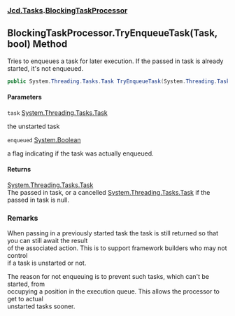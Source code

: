 ### [Jcd.Tasks](Jcd.Tasks.md 'Jcd.Tasks').[BlockingTaskProcessor](Jcd.Tasks.BlockingTaskProcessor.md 'Jcd.Tasks.BlockingTaskProcessor')

## BlockingTaskProcessor.TryEnqueueTask(Task, bool) Method

Tries to enqueues a task for later execution. If the passed in task is already started, it's not enqueued.

```csharp
public System.Threading.Tasks.Task TryEnqueueTask(System.Threading.Tasks.Task task, out bool enqueued);
```
#### Parameters

<a name='Jcd.Tasks.BlockingTaskProcessor.TryEnqueueTask(System.Threading.Tasks.Task,bool).task'></a>

`task` [System.Threading.Tasks.Task](https://docs.microsoft.com/en-us/dotnet/api/System.Threading.Tasks.Task 'System.Threading.Tasks.Task')

the unstarted task

<a name='Jcd.Tasks.BlockingTaskProcessor.TryEnqueueTask(System.Threading.Tasks.Task,bool).enqueued'></a>

`enqueued` [System.Boolean](https://docs.microsoft.com/en-us/dotnet/api/System.Boolean 'System.Boolean')

a flag indicating if the task was actually enqueued.

#### Returns
[System.Threading.Tasks.Task](https://docs.microsoft.com/en-us/dotnet/api/System.Threading.Tasks.Task 'System.Threading.Tasks.Task')  
The passed in task, or a cancelled [System.Threading.Tasks.Task](https://docs.microsoft.com/en-us/dotnet/api/System.Threading.Tasks.Task 'System.Threading.Tasks.Task') if the passed in task is null.

### Remarks
  
When passing in a previously started task the task is still returned so that you can still await the result  
of the associated action. This is to support framework builders who may not control  
if a task is unstarted or not.  
  
The reason for not enqueuing is to prevent such tasks, which can't be started, from  
occupying a position in the execution queue. This allows the processor to get to actual  
unstarted tasks sooner.